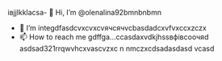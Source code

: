 івjjlkklacsa- 👋 Hi, I’m @olenalina92bmnbnbmn
- 👀 I’m integdfasdcvxcvxcvячсячvcbasdadcxvfvxccxzczx
- 📫 How to reach me gdffgа...ccasdaxvdkjhssвфівсooчяd
asdsad321rrqwvhcxv<!---cxzvzadsaвапasxzxzczxczxczxczxccxasdasdczcxzbcvbcvаіваіваіваsacxzccxфівфвіф
dasdasdasdYou can chfglick the cxррпосячсzcxczxPrevhhxcvlivxccxsadsavvxcvw link to tazxzke a look at yячсчour changes.asdasd
--->ascvzxc
n nmczxcdsadasdasd
vcasd
